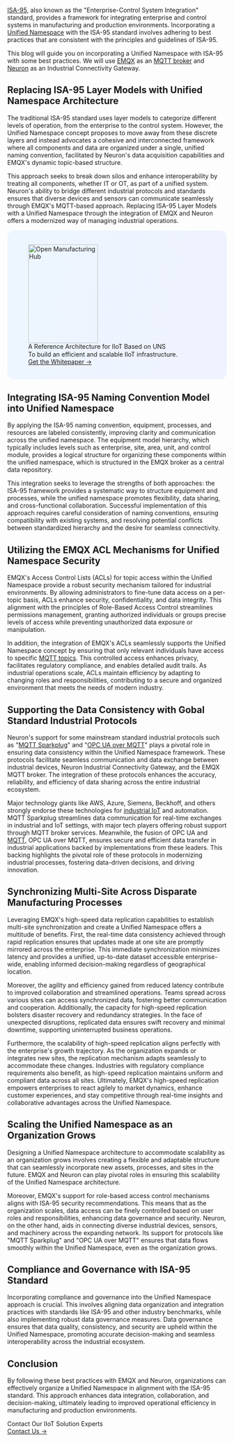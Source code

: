 [ISA-95](https://www.emqx.com/en/blog/exploring-isa95-standards-in-manufacturing), also known as the "Enterprise-Control System Integration" standard, provides a framework for integrating enterprise and control systems in manufacturing and production environments. Incorporating a [Unified Namespace](https://www.emqx.com/en/blog/unified-namespace-next-generation-data-fabric-for-iiot) with the ISA-95 standard involves adhering to best practices that are consistent with the principles and guidelines of ISA-95. 

This blog will guide you on incorporating a Unified Namespace with ISA-95 with some best practices. We will use [EMQX](https://www.emqx.com/en/products/emqx) as an [MQTT broker](https://www.emqx.com/en/blog/the-ultimate-guide-to-mqtt-broker-comparison) and [Neuron](https://github.com/emqx/neuron) as an Industrial Connectivity Gateway.

## Replacing ISA-95 Layer Models with Unified Namespace Architecture

The traditional ISA-95 standard uses layer models to categorize different levels of operation, from the enterprise to the control system. However, the Unified Namespace concept proposes to move away from these discrete layers and instead advocates a cohesive and interconnected framework where all components and data are organized under a single, unified naming convention, facilitated by Neuron's data acquisition capabilities and EMQX's dynamic topic-based structure.

This approach seeks to break down silos and enhance interoperability by treating all components, whether IT or OT, as part of a unified system. Neuron's ability to bridge different industrial protocols and standards ensures that diverse devices and sensors can communicate seamlessly through EMQX's MQTT-based approach. Replacing ISA-95 Layer Models with a Unified Namespace through the integration of EMQX and Neuron offers a modernized way of managing industrial operations. 

<section
  class="promotion-pdf"
  style="border-radius: 16px; background: linear-gradient(102deg, #edf6ff 1.81%, #eff2ff 97.99%); padding: 32px 48px;"
>
  <div style="flex-shrink: 0;">
    <img loading="lazy" src="https://assets.emqx.com/images/0b88fa3cf1c98545e501e3b8073fdccc.png" alt="Open Manufacturing Hub" width="160" height="226">
  </div>
  <div>
    <div class="promotion-pdf__title" style="
    line-height: 1.2;
">
      A Reference Architecture for IIoT Based on UNS
    </div>
    <div class="promotion-pdf__desc">
      To build an efficient and scalable IIoT infrastructure.
    </div>
    <a href="https://www.emqx.com/en/resources/open-manufacturing-hub-a-reference-architecture-for-industrial-iot?utm_campaign=embedded-open-manufacturing-hub&from=blog-incorporating-the-unified-namespace-with-isa-95-best-practices" class="button is-gradient">Get the Whitepaper →</a>
  </div>
</section>

## Integrating ISA-95 Naming Convention Model into Unified Namespace

By applying the ISA-95 naming convention, equipment, processes, and resources are labeled consistently, improving clarity and communication across the unified namespace. The equipment model hierarchy, which typically includes levels such as enterprise, site, area, unit, and control module, provides a logical structure for organizing these components within the unified namespace, which is structured in the EMQX broker as a central data repository.

This integration seeks to leverage the strengths of both approaches: the ISA-95 framework provides a systematic way to structure equipment and processes, while the unified namespace promotes flexibility, data sharing, and cross-functional collaboration. Successful implementation of this approach requires careful consideration of naming conventions, ensuring compatibility with existing systems, and resolving potential conflicts between standardized hierarchy and the desire for seamless connectivity.

## Utilizing the EMQX ACL Mechanisms for Unified Namespace Security

EMQX's Access Control Lists (ACLs) for topic access within the Unified Namespace provide a robust security mechanism tailored for industrial environments. By allowing administrators to fine-tune data access on a per-topic basis, ACLs enhance security, confidentiality, and data integrity. This alignment with the principles of Role-Based Access Control streamlines permissions management, granting authorized individuals or groups precise levels of access while preventing unauthorized data exposure or manipulation.

In addition, the integration of EMQX's ACLs seamlessly supports the Unified Namespace concept by ensuring that only relevant individuals have access to specific [MQTT topics](https://www.emqx.com/en/blog/advanced-features-of-mqtt-topics). This controlled access enhances privacy, facilitates regulatory compliance, and enables detailed audit trails. As industrial operations scale, ACLs maintain efficiency by adapting to changing roles and responsibilities, contributing to a secure and organized environment that meets the needs of modern industry.

## Supporting the Data Consistency with Gobal Standard Industrial Protocols 

Neuron's support for some mainstream standard industrial protocols such as "[MQTT Sparkplug](https://www.emqx.com/en/blog/mqtt-sparkplug-bridging-it-and-ot-in-industry-4-0)" and "[OPC UA over MQTT](https://www.emqx.com/en/blog/opc-ua-over-mqtt-the-future-of-it-and-ot-convergence)" plays a pivotal role in ensuring data consistency within the Unified Namespace framework. These protocols facilitate seamless communication and data exchange between industrial devices, Neuron Industrial Connectivity Gateway, and the EMQX MQTT broker. The integration of these protocols enhances the accuracy, reliability, and efficiency of data sharing across the entire industrial ecosystem.

Major technology giants like AWS, Azure, Siemens, Beckhoff, and others strongly endorse these technologies for [industrial IoT](https://www.emqx.com/en/blog/iiot-explained-examples-technologies-benefits-and-challenges) and automation. MQTT Sparkplug streamlines data communication for real-time exchanges in industrial and IoT settings, with major tech players offering robust support through MQTT broker services. Meanwhile, the fusion of OPC UA and [MQTT](https://www.emqx.com/en/blog/the-easiest-guide-to-getting-started-with-mqtt), OPC UA over MQTT, ensures secure and efficient data transfer in industrial applications backed by implementations from these leaders. This backing highlights the pivotal role of these protocols in modernizing industrial processes, fostering data-driven decisions, and driving innovation.

## Synchronizing Multi-Site Across Disparate Manufacturing Processes 

Leveraging EMQX's high-speed data replication capabilities to establish multi-site synchronization and create a Unified Namespace offers a multitude of benefits. First, the real-time data consistency achieved through rapid replication ensures that updates made at one site are promptly mirrored across the enterprise. This immediate synchronization minimizes latency and provides a unified, up-to-date dataset accessible enterprise-wide, enabling informed decision-making regardless of geographical location.

Moreover, the agility and efficiency gained from reduced latency contribute to improved collaboration and streamlined operations. Teams spread across various sites can access synchronized data, fostering better communication and cooperation. Additionally, the capacity for high-speed replication bolsters disaster recovery and redundancy strategies. In the face of unexpected disruptions, replicated data ensures swift recovery and minimal downtime, supporting uninterrupted business operations.

Furthermore, the scalability of high-speed replication aligns perfectly with the enterprise's growth trajectory. As the organization expands or integrates new sites, the replication mechanism adapts seamlessly to accommodate these changes. Industries with regulatory compliance requirements also benefit, as high-speed replication maintains uniform and compliant data across all sites. Ultimately, EMQX's high-speed replication empowers enterprises to react agilely to market dynamics, enhance customer experiences, and stay competitive through real-time insights and collaborative advantages across the Unified Namespace.

## Scaling the Unified Namespace as an Organization Grows

Designing a Unified Namespace architecture to accommodate scalability as an organization grows involves creating a flexible and adaptable structure that can seamlessly incorporate new assets, processes, and sites in the future. EMQX and Neuron can play pivotal roles in ensuring this scalability of the Unified Namespace architecture.

Moreover, EMQX's support for role-based access control mechanisms aligns with ISA-95 security recommendations. This means that as the organization scales, data access can be finely controlled based on user roles and responsibilities, enhancing data governance and security. Neuron, on the other hand, aids in connecting diverse industrial devices, sensors, and machinery across the expanding network. Its support for protocols like "MQTT Sparkplug" and "OPC UA over MQTT" ensures that data flows smoothly within the Unified Namespace, even as the organization grows.

## Compliance and Governance with ISA-95 Standard

Incorporating compliance and governance into the Unified Namespace approach is crucial. This involves aligning data organization and integration practices with standards like ISA-95 and other industry benchmarks, while also implementing robust data governance measures. Data governance ensures that data quality, consistency, and security are upheld within the Unified Namespace, promoting accurate decision-making and seamless interoperability across the industrial ecosystem.

## Conclusion

By following these best practices with EMQX and Neuron, organizations can effectively organize a Unified Namespace in alignment with the ISA-95 standard. This approach enhances data integration, collaboration, and decision-making, ultimately leading to improved operational efficiency in manufacturing and production environments.



<section class="promotion">
    <div>
        Contact Our IIoT Solution Experts
    </div>
    <a href="https://www.emqx.com/en/contact?product=solutions" class="button is-gradient px-5">Contact Us →</a>
</section>
